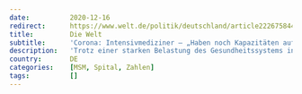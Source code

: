 ```yaml
---
date:          2020-12-16
redirect:      https://www.welt.de/politik/deutschland/article222675844/Corona-Intensivmediziner-Haben-noch-Kapazitaeten-auf-Intensivstationen.html
title:         Die Welt
subtitle:      'Corona: Intensivmediziner – „Haben noch Kapazitäten auf Intensivstationen“'
description:   'Trotz einer starken Belastung des Gesundheitssystems in der Pandemie sehen Experten noch Kapazitäten auf den deutschen Intensivstationen. Man stehe derzeit nicht an dem Punkt, Priorisierungen von Patienten vornehmen zu müssen, heißt es.'
country:       DE
categories:    [MSM, Spital, Zahlen]
tags:          []
---
```


